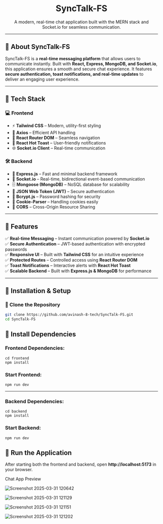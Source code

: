 <h1 align="center">SyncTalk-FS</h1>
<p align="center">
  A modern, real-time chat application built with the MERN stack and Socket.io for seamless communication.
</p>

---

## 📌 About SyncTalk-FS
SyncTalk-FS is a **real-time messaging platform** that allows users to communicate instantly. Built with **React, Express, MongoDB, and Socket.io**, this application ensures a smooth and secure chat experience. It features **secure authentication, toast notifications, and real-time updates** to deliver an engaging user experience.

---

## 🚀 Tech Stack

### 💻 Frontend
- ⚡ **Tailwind CSS** – Modern, utility-first styling
- 🔄 **Axios** – Efficient API handling
- 🔗 **React Router DOM** – Seamless navigation
- 🔔 **React Hot Toast** – User-friendly notifications
- 🌐 **Socket.io Client** – Real-time communication

### 🛠️ Backend
- 🚀 **Express.js** – Fast and minimal backend framework
- 🔗 **Socket.io** – Real-time, bidirectional event-based communication
- 🗄️ **Mongoose (MongoDB)** – NoSQL database for scalability
- 🔐 **JSON Web Token (JWT)** – Secure authentication
- 🔑 **Bcrypt.js** – Password hashing for security
- 🍪 **Cookie-Parser** – Handling cookies easily
- 🔄 **CORS** – Cross-Origin Resource Sharing

---

## 🎯 Features
✅ **Real-time Messaging** – Instant communication powered by **Socket.io** <br>
✅ **Secure Authentication** – JWT-based authentication with encrypted passwords <br>
✅ **Responsive UI** – Built with **Tailwind CSS** for an intuitive experience <br>
✅ **Protected Routes** – Controlled access using **React Router DOM** <br>
✅ **Toast Notifications** – Interactive alerts with **React Hot Toast** <br>
✅ **Scalable Backend** – Built with **Express.js & MongoDB** for performance <br>

---

## 📂 Installation & Setup

### 🔹 Clone the Repository
```sh
git clone https://github.com/avinash-8-tech/SyncTalk-FS.git
cd SyncTalk-FS
```

<h2>🔹 Install Dependencies</h2>

<h3>Frontend Dependencies:</h3>
<pre><code>cd frontend
npm install
</code></pre>

<h3>Start Frontend:</h3>
<pre><code>npm run dev
</code></pre>

<hr>

<h3>Backend Dependencies:</h3>
<pre><code>cd backend
npm install
</code></pre>


<h3>Start Backend:</h3>
<pre><code>npm run dev
</code></pre>

<h2>🎯 Run the Application</h2>
<p>After starting both the frontend and backend, open <b>http://localhost:5173</b> in your browser.</p>



Chat App Preview

![Screenshot 2025-03-31 120642](https://github.com/user-attachments/assets/3bb640d9-8650-49f8-9e50-873876807233)


![Screenshot 2025-03-31 121129](https://github.com/user-attachments/assets/9230dc68-d6af-4936-93d8-961f6e9d3e13)


![Screenshot 2025-03-31 121151](https://github.com/user-attachments/assets/fe468330-a985-41d1-83fd-03fdc0d3085a)


![Screenshot 2025-03-31 121202](https://github.com/user-attachments/assets/ddbec406-91c8-4848-9d57-c3d6466054a1)
